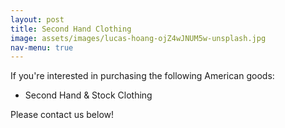 ```yaml
---
layout: post
title: Second Hand Clothing
image: assets/images/lucas-hoang-ojZ4wJNUM5w-unsplash.jpg
nav-menu: true
---
```


If you're interested in purchasing the following American goods:

* Second Hand & Stock Clothing 

Please contact us below!